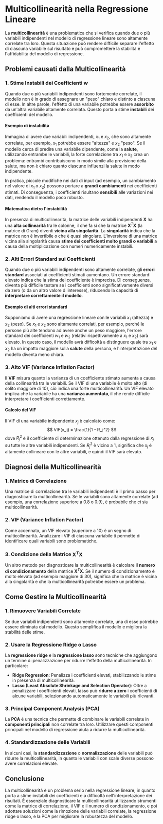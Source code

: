 # Multicollinearità nella Regressione Lineare

La **multicollinearità** è una problematica che si verifica quando due o più variabili indipendenti nel modello di regressione lineare sono altamente correlate tra loro. Questa situazione può rendere difficile separare l'effetto di ciascuna variabile sul risultato e può compromettere la stabilità e l'affidabilità del modello di regressione.

## **Problemi causati dalla Multicollinearità**

### 1. **Stime Instabili dei Coefficienti $\mathbf{w}$**

Quando due o più variabili indipendenti sono fortemente correlate, il modello non è in grado di assegnare un "peso" chiaro e distinto a ciascuna di esse. In altre parole, l'effetto di una variabile potrebbe essere **assorbito** da un'altra variabile altamente correlata. Questo porta a stime **instabili** dei coefficienti del modello.

#### **Esempio di instabilità**
Immagina di avere due variabili indipendenti, $x_1$ e $x_2$, che sono altamente correlate, per esempio, $x_1$ potrebbe essere "altezza" e $x_2$ "peso". Se il modello cerca di predire una variabile dipendente, come la **salute**, utilizzando entrambe le variabili, la forte correlazione tra $x_1$ e $x_2$ crea un problema: entrambi contribuiscono in modo simile alla previsione della salute, ma non è chiaro quanto ciascuno influenzi la salute in modo indipendente.

In pratica, piccole modifiche nei dati di input (ad esempio, un cambiamento nel valore di $x_1$ o $x_2$) possono portare a **grandi cambiamenti** nei coefficienti stimati. Di conseguenza, i coefficienti risultano **sensibili** alle variazioni nei dati, rendendo il modello poco robusto.

#### **Matematica dietro l'instabilità**
In presenza di multicollinearità, la matrice delle variabili indipendenti $\mathbf{X}$ ha una **alta collinearità** tra le colonne, il che fa sì che la matrice $\mathbf{X}^T \mathbf{X}$ (la matrice di Gram) diventi **vicina alla singolarità**. La **singolarità** indica che la matrice non è invertibile o che è quasi singolare. L'inversione di una matrice vicina alla singolarità causa **stime dei coefficienti molto grandi o variabili** a causa della moltiplicazione con numeri numericamente instabili.

### 2. **Alti Errori Standard sui Coefficienti**

Quando due o più variabili indipendenti sono altamente correlate, gli **errori standard** associati ai coefficienti stimati aumentano. Un errore standard elevato indica che la stima del coefficiente è imprecisa. Di conseguenza, diventa più difficile testare se i coefficienti sono significativamente diversi da zero (o da un altro valore di interesse), riducendo la capacità di **interpretare correttamente il modello**.

#### **Esempio di alti errori standard**
Supponiamo di avere una regressione lineare con le variabili $x_1$ (altezza) e $x_2$ (peso). Se $x_1$ e $x_2$ sono altamente correlati, per esempio, perché le persone più alte tendono ad avere anche un peso maggiore, l'errore standard dei coefficienti $w_1$ e $w_2$ (relativi rispettivamente a $x_1$ e $x_2$) sarà elevato. In questo caso, il modello avrà difficoltà a distinguere quale tra $x_1$ e $x_2$ ha un impatto maggiore sulla **salute** della persona, e l'interpretazione del modello diventa meno chiara.

### 3. **Alto VIF (Variance Inflation Factor)**

Il **VIF** misura quanto la varianza di un coefficiente stimato aumenta a causa della collinearità tra le variabili. Se il VIF di una variabile è molto alto (di solito maggiore di 10), ciò indica una forte multicollinearità. Un VIF elevato implica che la variabile ha una **varianza aumentata**, il che rende difficile interpretare i coefficienti correttamente.

#### **Calcolo del VIF**
Il VIF di una variabile indipendente $x_j$ è calcolato come:
$$
VIF(x_j) = \frac{1}{1 - R_j^2}
$$
dove $R_j^2$ è il coefficiente di determinazione ottenuto dalla regressione di $x_j$ su tutte le altre variabili indipendenti. Se $R_j^2$ è vicino a 1, significa che $x_j$ è altamente collineare con le altre variabili, e quindi il VIF sarà elevato.

## **Diagnosi della Multicollinearità**

### 1. **Matrice di Correlazione**
Una matrice di correlazione tra le variabili indipendenti è il primo passo per diagnosticare la multicollinearità. Se le variabili sono altamente correlate (ad esempio, una correlazione superiore a 0.8 o 0.9), è probabile che ci sia multicollinearità.

### 2. **VIF (Variance Inflation Factor)**
Come accennato, un VIF elevato (superiore a 10) è un segno di multicollinearità. Analizzare i VIF di ciascuna variabile ti permette di identificare quali variabili sono problematiche.

### 3. **Condizione della Matrice $\mathbf{X}^T \mathbf{X}$**
Un altro metodo per diagnosticare la multicollinearità è calcolare il **numero di condizionamento** della matrice $\mathbf{X}^T \mathbf{X}$. Se il numero di condizionamento è molto elevato (ad esempio maggiore di 30), significa che la matrice è vicina alla singolarità e che la multicollinearità potrebbe essere un problema.

## **Come Gestire la Multicollinearità**

### 1. **Rimuovere Variabili Correlate**
Se due variabili indipendenti sono altamente correlate, una di esse potrebbe essere eliminata dal modello. Questo semplifica il modello e migliora la stabilità delle stime.

### 2. **Usare la Regressione Ridge o Lasso**
La **regressione ridge** e la **regressione lasso** sono tecniche che aggiungono un termine di penalizzazione per ridurre l'effetto della multicollinearità. In particolare:
- **Ridge Regression**: Penalizza i coefficienti elevati, stabilizzando le stime in presenza di multicollinearità.
- **Lasso (Least Absolute Shrinkage and Selection Operator)**: Oltre a penalizzare i coefficienti elevati, lasso può **ridurre a zero** i coefficienti di alcune variabili, selezionando automaticamente le variabili più rilevanti.

### 3. **Principal Component Analysis (PCA)**
La **PCA** è una tecnica che permette di combinare le variabili correlate in **componenti principali** non correlate tra loro. Utilizzare questi componenti principali nel modello di regressione aiuta a ridurre la multicollinearità.

### 4. **Standardizzazione delle Variabili**
In alcuni casi, la **standardizzazione** o **normalizzazione** delle variabili può ridurre la multicollinearità, in quanto le variabili con scale diverse possono avere correlazioni elevate.

## **Conclusione**

La multicollinearità è un problema serio nella regressione lineare, in quanto porta a stime instabili dei coefficienti e a difficoltà nell'interpretazione dei risultati. È essenziale diagnosticare la multicollinearità utilizzando strumenti come la matrice di correlazione, il VIF e il numero di condizionamento, e poi adottare soluzioni come la rimozione delle variabili correlate, la regressione ridge o lasso, e la PCA per migliorare la robustezza del modello.
